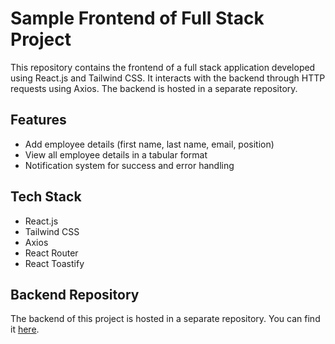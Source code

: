# Sample Frontend of Full Stack Project

This repository contains the frontend of a full stack application developed using React.js and Tailwind CSS. It interacts with the backend through HTTP requests using Axios. The backend is hosted in a separate repository.

## Features

- Add employee details (first name, last name, email, position)
- View all employee details in a tabular format
- Notification system for success and error handling

## Tech Stack

- React.js
- Tailwind CSS
- Axios
- React Router
- React Toastify

## Backend Repository

The backend of this project is hosted in a separate repository. You can find it [here](https://github.com/awaze7/sample_backend_devops.git).
